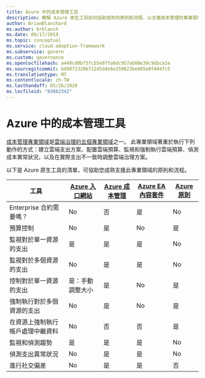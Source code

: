 ```yaml
---
title: Azure 中的成本管理工具
description: 瞭解 Azure 原生工具如何協助成熟的原則和流程，以支援成本管理的專業領域。
author: BrianBlanchard
ms.author: brblanch
ms.date: 09/17/2019
ms.topic: conceptual
ms.service: cloud-adoption-framework
ms.subservice: govern
ms.custom: governance
ms.openlocfilehash: a440cd0b73fc55e97fa6dc957ab08e39c9dbca1e
ms.sourcegitcommit: bd9872320b71245d4e9a359823be685e0f4047c5
ms.translationtype: MT
ms.contentlocale: zh-TW
ms.lasthandoff: 05/26/2020
ms.locfileid: "83862342"
---
```

# <a name="cost-management-tools-in-azure"></a>Azure 中的成本管理工具

[成本管理專業領域](./index.md)是[雲端治理的五個專業領域](../governance-disciplines.md)之一。 此專業領域著重於執行下列動作的方式：建立雲端支出方案、配置雲端預算、監視和強制執行雲端預算、偵測成本異常狀況，以及在實際支出不一致時調整雲端治理方案。

以下是 Azure 原生工具的清單，可協助您成熟支援此專業領域的原則和流程。

<!-- TODO: Content packs are deprecated. -->

| 工具 | [Azure 入口網站](https://azure.microsoft.com/features/azure-portal)  | [Azure 成本管理](https://docs.microsoft.com/azure/cost-management-billing/cost-management-billing-overview)  | [Azure EA 內容套件](https://docs.microsoft.com/power-bi/service-connect-to-azure-enterprise)  | [Azure 原則](https://docs.microsoft.com/azure/governance/policy/overview) |
|---------|---------|---------|---------|---------|
| Enterprise 合約需要嗎？     | No         | 否         | 是         | No         |
| 預算控制     | No         | 是         | No         | 是         |
| 監視對於單一資源的支出    | 是         | 是         | 是         | No         |
| 監視對於多個資源的支出    | No         | 是        | 是         | No         |
| 控制對於單一資源的支出     | 是：手動調整大小         | 是         | No         | 是         |
| 強制執行對於多個資源的支出    | No         | 是         | No         | 是         |
| 在資源上強制執行帳戶處理中繼資料    | No         | 否         | 否         | 是         |
| 監視和偵測趨勢     | 是          | 是        | 是         | No         |
| 偵測支出異常狀況     | No         | 是        | 是         | No        |
| 進行社交偏差     | No        | 是        | 是        | 否        |
